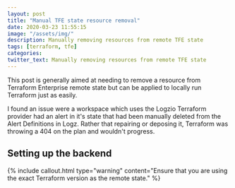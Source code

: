 ```yaml
---
layout: post
title: "Manual TFE state resource removal"
date: 2020-03-23 11:55:15
image: "/assets/img/"
description: Manually removing resources from remote TFE state
tags: [terraform, tfe]
categories:
twitter_text: Manually removing resources from remote TFE state
---
```


This post is generally aimed at needing to remove a resource from Terraform Enterprise remote state but can be applied to locally run Terraform just as easily.

I found an issue were a workspace which uses the Logzio Terraform provider had an alert in it's state that had been manually deleted from the Alert Definitions in Logz. Rather that repairing or deposing it, Terraform was throwing a 404 on the plan and wouldn't progress.

## Setting up the backend

{% include callout.html type="warning" content="Ensure that you are using the exact Terraform version as the remote state." %}
